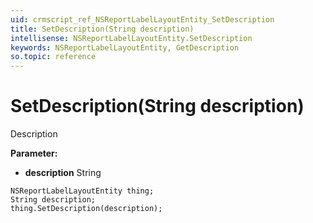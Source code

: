 ```yaml
---
uid: crmscript_ref_NSReportLabelLayoutEntity_SetDescription
title: SetDescription(String description)
intellisense: NSReportLabelLayoutEntity.SetDescription
keywords: NSReportLabelLayoutEntity, GetDescription
so.topic: reference
---
```


# SetDescription(String description)

Description

**Parameter:** 
* **description** String

```crmscript
NSReportLabelLayoutEntity thing;
String description;
thing.SetDescription(description);
```

